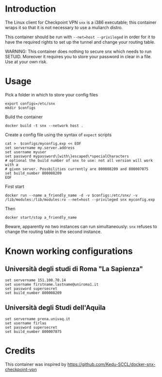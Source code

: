 # Introduction 

The Linux client for Checkpoint VPN `snx` is a i386 executable; this container wraps it so
that it is not necessary to use a muliarch distro.

This container should be run with `--net=host --privileged` in order for it to
have the required rights to set up the tunnel and change your routing table.

WARNING: This container does nothing to secure snx which needs to run SETUID.
Moreover it requires you to store your password in clear in a file. Use at your
own risk. 

# Usage

Pick a folder in which to store your config files
```
export configs=/etc/snx
mkdir $configs
```

Build the container
```
docker build -t snx --network host .
```

Create a config file using the syntax of `expect` scripts
```
cat >  $configs/myconfig.exp << EOF
set servername my.server.address
set username myuser
set password mypassword\[with\}escaped\*specialCharacters
# optional the build number of snx to use: not all version will work with a
# given server. Possbilities currently are 800008209 and 800007075
set build_number 800008209
EOF
```

First start
```
docker run --name a_friendly_name -d -v $configs:/etc/snx/ -v /lib/modules:/lib/modules:ro --net=host --privileged snx myconfig.exp
```

Then
```
docker start/stop a_friendly_name
```

Beware, apparently no two instances can run simultaneously: `snx` refuses to
change the routing table in the second instance.

# Known working configurations

## Università degli studi di Roma "La Sapienza"

```
set servername 151.100.70.14
set username firstname.lastname@uniroma1.it
set password supersecret
set build_number 800008209
```
## Università degli Studi dell'Aquila
```
set servername prena.univaq.it
set username firlas
set password supersecret
set build_number 800007075
```

# Credits
This container was inspired by
https://github.com/Kedu-SCCL/docker-snx-checkpoint-vpn
